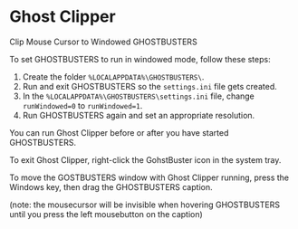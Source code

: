 # Ghost Clipper
 Clip Mouse Cursor to Windowed GHOSTBUSTERS
 
 To set GHOSTBUSTERS to run in windowed mode, follow these steps:

1. Create the folder `%LOCALAPPDATA%\GHOSTBUSTERS\`.
2. Run and exit GHOSTBUSTERS so the `settings.ini` file gets created.
3. In the `%LOCALAPPDATA%\GHOSTBUSTERS\settings.ini` file, change `runWindowed=0` to `runWindowed=1`.
4. Run GHOSTBUSTERS again and set an appropriate resolution.

 You can run Ghost Clipper before or after you have started GHOSTBUSTERS.
 
 To exit Ghost Clipper, right-click the GohstBuster icon in the system tray.
 
 To move the GOSTBUSTERS window with Ghost Clipper running, press the Windows key, then drag the GHOSTBUSTERS caption.
 
 (note: the mousecursor will be invisible when hovering GHOSTBUSTERS until you press the left mousebutton on the caption)